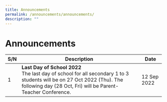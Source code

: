 ```yaml
---
title: Announcements
permalink: /announcements/announcements/
description: ""
---
```

# Announcements


| S/N | Description | Date |
| -------- | -------- | -------- |
| 1     | **Last Day of School 2022** <br> The last day of school for all secondary 1 to 3 students will be on 27 Oct 2022 (Thu). The following day (28 Oct, Fri) will be Parent-Teacher Conference.    | 12 Sep 2022     |

